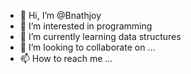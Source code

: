 - 👋 Hi, I’m @Bnathjoy
- 👀 I’m interested in programming 
- 🌱 I’m currently learning data structures 
- 💞️ I’m looking to collaborate on ...
- 📫 How to reach me ...

<!---
Bnathjoy/Bnathjoy is a ✨ special ✨ repository because its `README.md` (this file) appears on your GitHub profile.
You can click the Preview link to take a look at your changes.
--->
